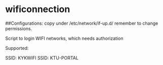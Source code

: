 # wificonnection

##Configurations:
copy under /etc/network/if-up.d/
remember to change permissions.

Script to login WIFI networks, which needs authorization

Supported:

SSID: KYKWIFI
SSID: KTU-PORTAL
